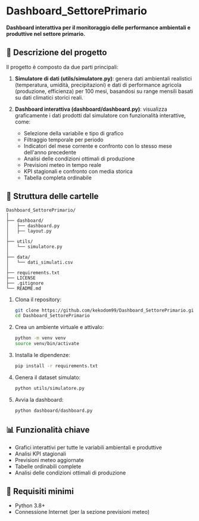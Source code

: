# Dashboard_SettorePrimario

**Dashboard interattiva per il monitoraggio delle performance ambientali e produttive nel settore primario.**

## 📌 Descrizione del progetto

Il progetto è composto da due parti principali:

1. **Simulatore di dati (utils/simulatore.py)**: genera dati ambientali realistici (temperatura, umidità, precipitazioni) e dati di performance agricola (produzione, efficienza) per 100 mesi, basandosi su range mensili basati su dati climatici storici reali.

2. **Dashboard interattiva (dashboard/dashboard.py)**: visualizza graficamente i dati prodotti dal simulatore con funzionalità interattive, come:
   - Selezione della variabile e tipo di grafico
   - Filtraggio temporale per periodo
   - Indicatori del mese corrente e confronto con lo stesso mese dell'anno precedente
   - Analisi delle condizioni ottimali di produzione
   - Previsioni meteo in tempo reale
   - KPI stagionali e confronto con media storica
   - Tabella completa ordinabile

## 📁 Struttura delle cartelle

```
Dashboard_SettorePrimario/
│
├── dashboard/
│   ├── dashboard.py
│   ├── layout.py
│
├── utils/
│   └── simulatore.py
│
├── data/
│   └── dati_simulati.csv
│
├── requirements.txt
├── LICENSE
├── .gitignore
└── README.md
```

1. Clona il repository:
   ```bash
   git clone https://github.com/kekodom99/Dashboard_SettorePrimario.git
   cd Dashboard_SettorePrimario
   ```

2. Crea un ambiente virtuale e attivalo:
   ```bash
   python -m venv venv
   source venv/bin/activate 
   ```

3. Installa le dipendenze:
   ```bash
   pip install -r requirements.txt
   ```

4. Genera il dataset simulato:
   ```bash
   python utils/simulatore.py
   ```

5. Avvia la dashboard:
   ```bash
   python dashboard/dashboard.py
   ```


## 📊 Funzionalità chiave

- Grafici interattivi per tutte le variabili ambientali e produttive
- Analisi KPI stagionali
- Previsioni meteo aggiornate
- Tabelle ordinabili complete
- Analisi delle condizioni ottimali di produzione

## 📌 Requisiti minimi

- Python 3.8+
- Connessione Internet (per la sezione previsioni meteo)
